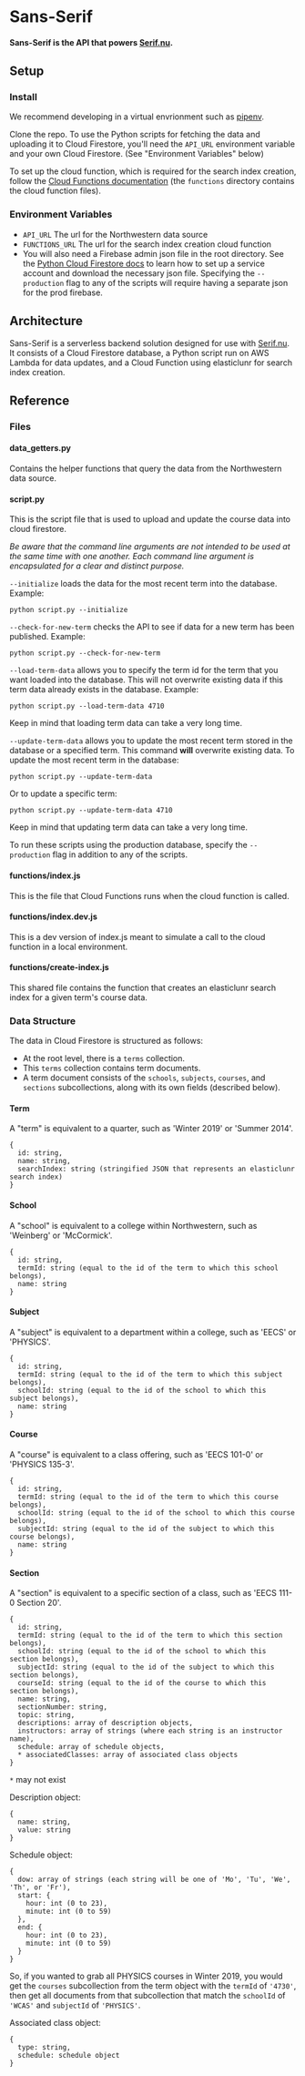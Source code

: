 # Sans-Serif
#### Sans-Serif is the API that powers [Serif.nu](https://serif.nu).

## Setup

### Install

We recommend developing in a virtual envrionment such as [pipenv](https://pipenv.readthedocs.io/en/latest/).

Clone the repo. To use the Python scripts for fetching the data and uploading it to Cloud Firestore, you'll need the `API_URL` environment variable and your own Cloud Firestore. (See "Environment Variables" below)

To set up the cloud function, which is required for the search index creation, follow the [Cloud Functions documentation](https://firebase.google.com/docs/functions/) (the `functions` directory contains the cloud function files).

### Environment Variables

* `API_URL` The url for the Northwestern data source
* `FUNCTIONS_URL` The url for the search index creation cloud function
* You will also need a Firebase admin json file in the root directory. See the [Python Cloud Firestore docs](https://firebase.google.com/docs/firestore/quickstart) to learn how to set up a service account and download the necessary json file. Specifying the `--production` flag to any of the scripts will require having a separate json for the prod firebase.

## Architecture

Sans-Serif is a serverless backend solution designed for use with [Serif.nu](https://serif.nu). It consists of a Cloud Firestore database, a Python script run on AWS Lambda for data updates, and a Cloud Function using elasticlunr for search index creation.

## Reference

### Files

#### data_getters.py

Contains the helper functions that query the data from the Northwestern data source.

#### script.py

This is the script file that is used to upload and update the course data into cloud firestore.

*Be aware that the command line arguments are not intended to be used at the same time with one another. Each command line argument is encapsulated for a clear and distinct purpose.*

`--initialize` loads the data for the most recent term into the database. Example:

```
python script.py --initialize
```

`--check-for-new-term` checks the API to see if data for a new term has been published. Example:

```
python script.py --check-for-new-term
```

`--load-term-data` allows you to specify the term id for the term that you want loaded into the database. This will not overwrite existing data if this term data already exists in the database. Example:

```
python script.py --load-term-data 4710
```

Keep in mind that loading term data can take a very long time.

`--update-term-data` allows you to update the most recent term stored in the database or a specified term. This command **will** overwrite existing data. To update the most recent term in the database:

```
python script.py --update-term-data
```

Or to update a specific term:

```
python script.py --update-term-data 4710
```

Keep in mind that updating term data can take a very long time.

To run these scripts using the production database, specify the `--production` flag in addition to any of the scripts.

#### functions/index.js

This is the file that Cloud Functions runs when the cloud function is called.

#### functions/index.dev.js

This is a dev version of index.js meant to simulate a call to the cloud function in a local environment.

#### functions/create-index.js

This shared file contains the function that creates an elasticlunr search index for a given term's course data.

### Data Structure

The data in Cloud Firestore is structured as follows:

- At the root level, there is a `terms` collection.
- This `terms` collection contains term documents.
- A term document consists of the `schools`, `subjects`, `courses`, and `sections` subcollections, along with its own fields (described below).

#### Term

A "term" is equivalent to a quarter, such as 'Winter 2019' or 'Summer 2014'.

```
{
  id: string,
  name: string,
  searchIndex: string (stringified JSON that represents an elasticlunr search index)
}
```

#### School

A "school" is equivalent to a college within Northwestern, such as 'Weinberg' or 'McCormick'.

```
{
  id: string,
  termId: string (equal to the id of the term to which this school belongs),
  name: string
}
```

#### Subject

A "subject" is equivalent to a department within a college, such as 'EECS' or 'PHYSICS'.

```
{
  id: string,
  termId: string (equal to the id of the term to which this subject belongs),
  schoolId: string (equal to the id of the school to which this subject belongs),
  name: string
}
```

#### Course

A "course" is equivalent to a class offering, such as 'EECS 101-0' or 'PHYSICS 135-3'.

```
{
  id: string,
  termId: string (equal to the id of the term to which this course belongs),
  schoolId: string (equal to the id of the school to which this course belongs),
  subjectId: string (equal to the id of the subject to which this course belongs),
  name: string
}
```

#### Section

A "section" is equivalent to a specific section of a class, such as 'EECS 111-0 Section 20'.

```
{
  id: string,
  termId: string (equal to the id of the term to which this section belongs),
  schoolId: string (equal to the id of the school to which this section belongs),
  subjectId: string (equal to the id of the subject to which this section belongs),
  courseId: string (equal to the id of the course to which this section belongs),
  name: string,
  sectionNumber: string,
  topic: string,
  descriptions: array of description objects,
  instructors: array of strings (where each string is an instructor name),
  schedule: array of schedule objects,
  * associatedClasses: array of associated class objects
}
```
`*` may not exist

Description object:

```
{
  name: string,
  value: string
}
```

Schedule object:

```
{
  dow: array of strings (each string will be one of 'Mo', 'Tu', 'We', 'Th', or 'Fr'),
  start: {
    hour: int (0 to 23),
    minute: int (0 to 59)
  },
  end: {
    hour: int (0 to 23),
    minute: int (0 to 59)
  }
}
```

So, if you wanted to grab all PHYSICS courses in Winter 2019, you would get the `courses` subcollection from the term object with the `termId` of `'4730'`, then get all documents from that subcollection that match the `schoolId` of `'WCAS'` and `subjectId` of `'PHYSICS'`.

Associated class object:

```
{
  type: string,
  schedule: schedule object
}
```
